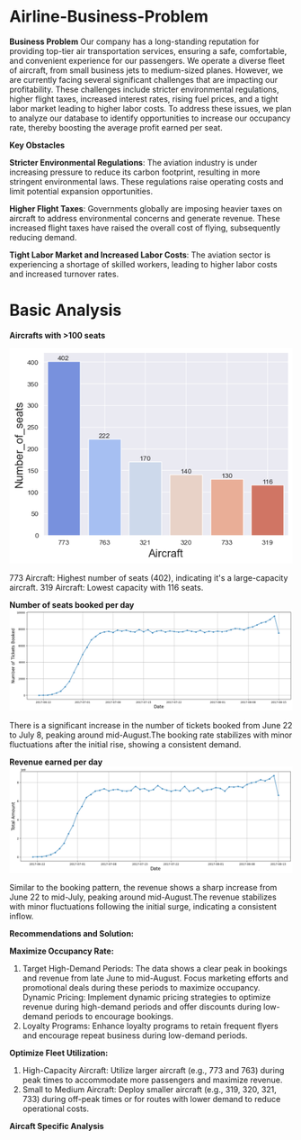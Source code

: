 # Airline-Business-Problem
**Business Problem**
Our company has a long-standing reputation for providing top-tier air transportation services, ensuring a safe, comfortable, and convenient experience for our passengers. We operate a diverse fleet of aircraft, from small business jets to medium-sized planes. However, we are currently facing several significant challenges that are impacting our profitability. These challenges include stricter environmental regulations, higher flight taxes, increased interest rates, rising fuel prices, and a tight labor market leading to higher labor costs. To address these issues, we plan to analyze our database to identify opportunities to increase our occupancy rate, thereby boosting the average profit earned per seat.

**Key Obstacles**

**Stricter Environmental Regulations**: The aviation industry is under increasing pressure to reduce its carbon footprint, resulting in more stringent environmental laws. These regulations raise operating costs and limit potential expansion opportunities.

**Higher Flight Taxes**: Governments globally are imposing heavier taxes on aircraft to address environmental concerns and generate revenue. These increased flight taxes have raised the overall cost of flying, subsequently reducing demand.

**Tight Labor Market and Increased Labor Costs**: The aviation sector is experiencing a shortage of skilled workers, leading to higher labor costs and increased turnover rates.

# Basic Analysis

**Aircrafts with >100 seats**

![alt text](https://github.com/Pra1237159/Airline-Business-Problem/blob/main/Total%20seats.png)

773 Aircraft: Highest number of seats (402), indicating it's a large-capacity aircraft.
319 Aircraft: Lowest capacity with 116 seats.

**Number of seats booked per day**
![alt_text](https://github.com/Pra1237159/Airline-Business-Problem/blob/main/Daywsie%20seat%20booked.png)

There is a significant increase in the number of tickets booked from June 22 to July 8, peaking around mid-August.The booking rate stabilizes with minor fluctuations after the initial rise, showing a consistent demand.

**Revenue earned per day**
![alt_text](https://github.com/Pra1237159/Airline-Business-Problem/blob/main/Daywise%20revenue%20earned.png)

Similar to the booking pattern, the revenue shows a sharp increase from June 22 to mid-July, peaking around mid-August.The revenue stabilizes with minor fluctuations following the initial surge, indicating a consistent inflow.

**Recommendations and Solution:**

**Maximize Occupancy Rate:**
1. Target High-Demand Periods: The data shows a clear peak in bookings and revenue from late June to mid-August. Focus marketing efforts and promotional deals during these periods to maximize occupancy.
Dynamic Pricing: Implement dynamic pricing strategies to optimize revenue during high-demand periods and offer discounts during low-demand periods to encourage bookings.
2. Loyalty Programs: Enhance loyalty programs to retain frequent flyers and encourage repeat business during low-demand periods.
   
**Optimize Fleet Utilization:**
1. High-Capacity Aircraft: Utilize larger aircraft (e.g., 773 and 763) during peak times to accommodate more passengers and maximize revenue.
2. Small to Medium Aircraft: Deploy smaller aircraft (e.g., 319, 320, 321, 733) during off-peak times or for routes with lower demand to reduce operational costs.

**Aircaft Specific Analysis**



